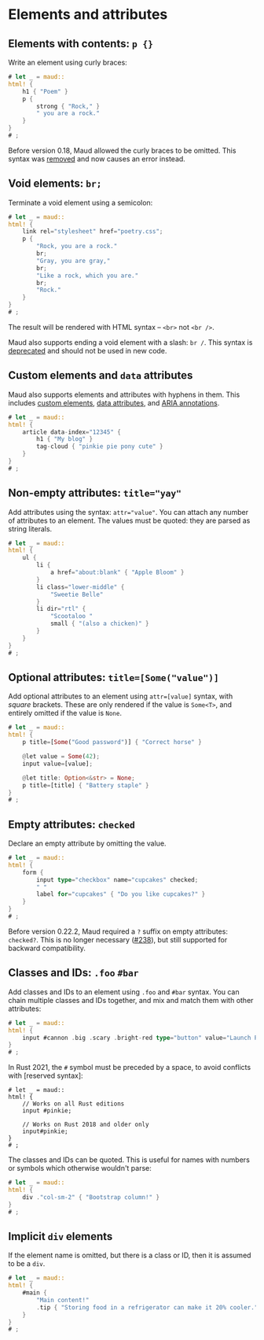 # Elements and attributes

## Elements with contents: `p {}`

Write an element using curly braces:

```rust
# let _ = maud::
html! {
    h1 { "Poem" }
    p {
        strong { "Rock," }
        " you are a rock."
    }
}
# ;
```

Before version 0.18,
Maud allowed the curly braces to be omitted.
This syntax was [removed][#137]
and now causes an error instead.

[#137]: https://github.com/lambda-fairy/maud/pull/137

## Void elements: `br;`

Terminate a void element using a semicolon:

```rust
# let _ = maud::
html! {
    link rel="stylesheet" href="poetry.css";
    p {
        "Rock, you are a rock."
        br;
        "Gray, you are gray,"
        br;
        "Like a rock, which you are."
        br;
        "Rock."
    }
}
# ;
```

The result will be rendered with HTML syntax –
`<br>` not `<br />`.

Maud also supports ending a void element with a slash:
`br /`.
This syntax is [deprecated][#96]
and should not be used in new code.

[#96]: https://github.com/lambda-fairy/maud/pull/96

## Custom elements and `data` attributes

Maud also supports elements and attributes with hyphens in them.
This includes [custom elements], [data attributes], and [ARIA annotations].

```rust
# let _ = maud::
html! {
    article data-index="12345" {
        h1 { "My blog" }
        tag-cloud { "pinkie pie pony cute" }
    }
}
# ;
```

[custom elements]: https://developer.mozilla.org/en-US/docs/Web/Web_Components/Using_custom_elements
[data attributes]: https://css-tricks.com/a-complete-guide-to-data-attributes/
[ARIA annotations]: https://developer.mozilla.org/en-US/docs/Web/Accessibility/ARIA/Annotations

## Non-empty attributes: `title="yay"`

Add attributes using the syntax:
`attr="value"`.
You can attach any number of attributes to an element.
The values must be quoted:
they are parsed as string literals.

```rust
# let _ = maud::
html! {
    ul {
        li {
            a href="about:blank" { "Apple Bloom" }
        }
        li class="lower-middle" {
            "Sweetie Belle"
        }
        li dir="rtl" {
            "Scootaloo "
            small { "(also a chicken)" }
        }
    }
}
# ;
```

## Optional attributes: `title=[Some("value")]`

Add optional attributes to an element using `attr=[value]` syntax, with *square*
brackets. These are only rendered if the value is `Some<T>`, and entirely
omitted if the value is `None`.

```rust
# let _ = maud::
html! {
    p title=[Some("Good password")] { "Correct horse" }

    @let value = Some(42);
    input value=[value];

    @let title: Option<&str> = None;
    p title=[title] { "Battery staple" }
}
# ;
```

## Empty attributes: `checked`

Declare an empty attribute by omitting the value.

```rust
# let _ = maud::
html! {
    form {
        input type="checkbox" name="cupcakes" checked;
        " "
        label for="cupcakes" { "Do you like cupcakes?" }
    }
}
# ;
```

Before version 0.22.2,
Maud required a `?` suffix on empty attributes:
`checked?`.
This is no longer necessary ([#238]),
but still supported for backward compatibility.

[#238]: https://github.com/lambda-fairy/maud/pull/238

## Classes and IDs: `.foo` `#bar`

Add classes and IDs to an element
using `.foo` and `#bar` syntax.
You can chain multiple classes and IDs together,
and mix and match them with other attributes:

```rust
# let _ = maud::
html! {
    input #cannon .big .scary .bright-red type="button" value="Launch Party Cannon";
}
# ;
```

In Rust 2021,
the `#` symbol must be preceded by a space,
to avoid conflicts with [reserved syntax]:

```rust,edition2018
# let _ = maud::
html! {
    // Works on all Rust editions
    input #pinkie;

    // Works on Rust 2018 and older only
    input#pinkie;
}
# ;
```

The classes and IDs can be quoted.
This is useful for names with numbers or symbols
which otherwise wouldn't parse:

```rust
# let _ = maud::
html! {
    div ."col-sm-2" { "Bootstrap column!" }
}
# ;
```

## Implicit `div` elements

If the element name is omitted,
but there is a class or ID,
then it is assumed to be a `div`.

```rust
# let _ = maud::
html! {
    #main {
        "Main content!"
        .tip { "Storing food in a refrigerator can make it 20% cooler." }
    }
}
# ;
```
